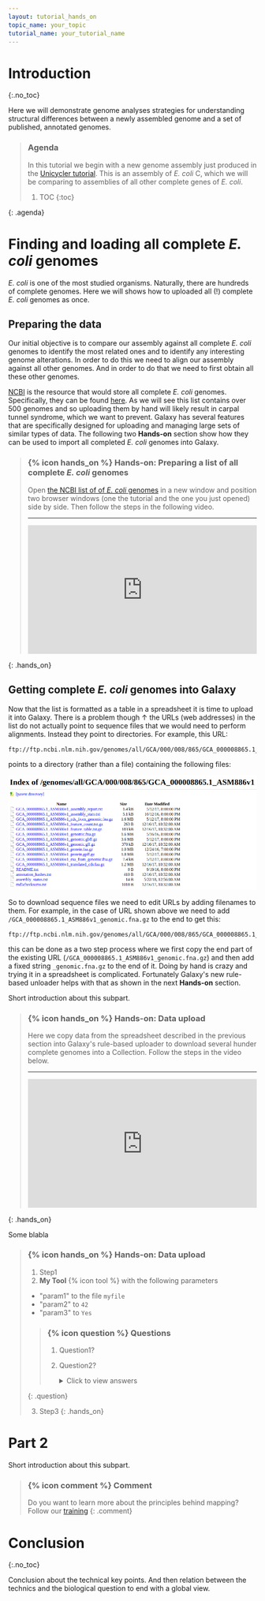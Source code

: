 ```yaml
---
layout: tutorial_hands_on
topic_name: your_topic
tutorial_name: your_tutorial_name
---
```


# Introduction
{:.no_toc}

<!-- This is a comment. -->

Here we will demonstrate genome analyses strategies for understanding structural differences between a newly assembled genome and a set of published, annotated genomes. 

> ### Agenda
>
> In this tutorial we begin with a new genome assembly just produced in the [Unicycler tutorial]({{site.baseurl}}/topics/assembly/tutorials/unicycler-assembly/tutorial.html). This is an assembly of *E. coli* C, which we will be comparing to assemblies of all other complete genes of *E. coli*.
>
> 1. TOC
> {:toc}
>
{: .agenda}

# Finding and loading all complete *E. coli* genomes

*E. coli* is one of the most studied organisms. Naturally, there are hundreds of complete genomes. Here we will shows how to uploaded all (!) complete *E. coli* genomes as once. 

## Preparing the data

Our initial objective is to compare our assembly against all complete *E. coli* genomes to identify the most related ones and to identify any interesting genome alterations. In order to do this we need to align our assembly against all other genomes. And in order to do that we need to first obtain all these other genomes. 

[NCBI](https://www.ncbi.nlm.nih.gov/) is the resource that would store all complete *E. coli* genomes. Specifically, they can be found [here](https://www.ncbi.nlm.nih.gov/genome/genomes/167). As we will see this list contains over 500 genomes and so uploading them by hand will likely result in carpal tunnel syndrome, which we want to prevent. Galaxy has several features that are specifically designed for uploading and managing large sets of similar types of data. The following two **Hands-on** section show how they can be used to import all completed *E. coli* genomes into Galaxy. 

<!--
{% icon hands_on %} will render the hands_on icon as specified in
_config.yml in the root of this repository.
-->

> ### {% icon hands_on %} Hands-on: Preparing a list of all complete *E. coli* genomes
>
>Open [the NCBI list of of *E. coli* genomes](https://www.ncbi.nlm.nih.gov/genome/genomes/167) in a new window and position two browser windows (one the tutorial and the one you just opened) side by side. Then follow the steps in the following video. 
>
>---------------------
>
><div style="padding:56.25% 0 0 0;position:relative;"><iframe src="https://player.vimeo.com/video/271328293?title=0&byline=0&portrait=0" style="position:absolute;top:0;left:0;width:100%;height:100%;" frameborder="0" webkitallowfullscreen mozallowfullscreen allowfullscreen></iframe></div><script src="https://player.vimeo.com/api/player.js"></script>
>
{: .hands_on}

## Getting complete *E. coli* genomes into Galaxy

Now that the list is formatted as a table in a spreadsheet it is time to upload it into Galaxy. There is a problem though &uarr; the URLs (web addresses) in the list do not actually point to sequence files that we would need to perform alignments. Instead they point to directories. For example, this URL:

```
ftp://ftp.ncbi.nlm.nih.gov/genomes/all/GCA/000/008/865/GCA_000008865.1_ASM886v1					
```

points to a directory (rather than a file) containing the following files:

![GenBank assembly files for an E. coli strain](../../images/genbank_dir.png "A list of files for an E. coli assembly. For further analyses we need datasets ending with '_genomic.fna.gz'.")

So to download sequence files we need to edit URLs by adding filenames to them. For example, in the case of URL shown above we need to add `/GCA_000008865.1_ASM886v1_genomic.fna.gz` to the end to get this:

```
ftp://ftp.ncbi.nlm.nih.gov/genomes/all/GCA/000/008/865/GCA_000008865.1_ASM886v1/GCA_000008865.1_ASM886v1_genomic.fna.gz
```

this can be done as a two step process where we first copy the end part of the existing URL (`/GCA_000008865.1_ASM886v1_genomic.fna.gz`) and then add a fixed string `_genomic.fna.gz` to the end of it. Doing by hand is crazy and trying it in a spreadsheet is complicated. Fortunately Galaxy's new rule-based unloader helps with that as shown in the next **Hands-on** section.

Short introduction about this subpart.

> ### {% icon hands_on %} Hands-on: Data upload
>
>Here we copy data from the spreadsheet described in the previous section into Galaxy's rule-based uploader to download several hunder complete genomes into a Collection. Follow the steps in the video below.
>
>----------------------
>
><div style="padding:56.25% 0 0 0;position:relative;"><iframe src="https://player.vimeo.com/video/271336444?title=0&byline=0&portrait=0" style="position:absolute;top:0;left:0;width:100%;height:100%;" frameborder="0" webkitallowfullscreen mozallowfullscreen allowfullscreen></iframe></div><script src="https://player.vimeo.com/api/player.js"></script>
{: .hands_on}

Some blabla
> ### {% icon hands_on %} Hands-on: Data upload
>
> 1. Step1
> 2. **My Tool** {% icon tool %} with the following parameters
>   - "param1" to the file `myfile`
>   - "param2" to `42`
>   - "param3" to `Yes`
>
>    > ### {% icon question %} Questions
>    >
>    > 1. Question1?
>    > 2. Question2?
>    >
>    >    <details>
>    >    <summary>Click to view answers</summary>
>    >    <ol type="1">
>    >    <li>Answer for question1</li>
>    >    <li>Answer for question2</li>
>    >    </ol>
>    >    </details>
>    {: .question}
>
> 3. Step3
{: .hands_on}

# Part 2

Short introduction about this subpart.

> ### {% icon comment %} Comment
>
> Do you want to learn more about the principles behind mapping? Follow our [training](../../NGS-mapping)
{: .comment}

# Conclusion
{:.no_toc}

Conclusion about the technical key points. And then relation between the technics and the biological question to end with a global view.
